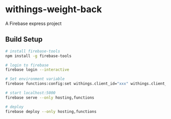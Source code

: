 # withings-weight-back
A Firebase express project

## Build Setup

```bash
# install firebase-tools
npm install -g firebase-tools

# login to firebase
firebase login --interactive

# Set environment variable
firebase functions:config:set withings.client_id="xxx" withings.client_secret="yyy" withings.redirect_uri="zzz"

# start localhost:5000
firebase serve --only hosting,functions

# deploy
firebase deploy --only hosting,functions
```

